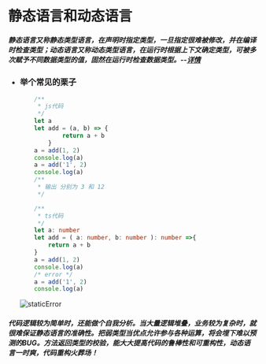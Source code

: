 # 静态语言和动态语言
#####  *静态语言又称静态类型语言，在声明时指定类型，一旦指定很难被修改，并在编译时检查类型；动态语言又称动态类型语言，在运行时根据上下文确定类型，可被多次赋予不同数据类型的值，固然在运行时检查数据类型。--[详情](https://blog.csdn.net/suchang1127/article/details/49299527)*
* ### 举个常见的栗子
    ```JavaScript
        /**
         * js代码
         */
        let a
        let add = (a, b) => {
                return a + b
            }
        a = add(1, 2)
        console.log(a)
        a = add('1', 2)
        console.log(a)
        /**
         * 输出 分别为 3 和 12
         */
    ```
    ```TypeScript
        /**
         * ts代码
         */
        let a: number 
        let add = ( a: number, b: number ): number =>{
            return a + b
        }
        a = add(1, 2)
        console.log(a)
        /* error */
        a = add('1', 2)
        console.log(a)
    ```
    ![staticError](../../img/1528617280512.png)
##### 代码逻辑较为简单时，还能做个自我分析。当大量逻辑堆叠，业务较为复杂时，就很难保证静态语言的准确性。把弱类型当优点允许参与各种运算，将会埋下难以预测的BUG。方法返回类型的校验，能大大提高代码的鲁棒性和可重构性，动态语言一时爽，代码重构火葬场！